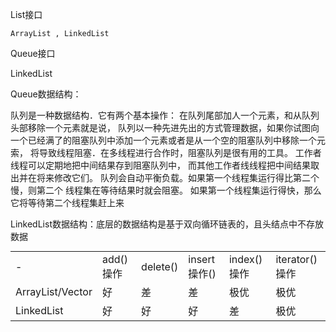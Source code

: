 List接口
    
    ArrayList , LinkedList
    
Queue接口

LinkedList

Queue数据结构：
    
<div>
  队列是一种数据结构．它有两个基本操作：
  在队列尾部加人一个元素，和从队列头部移除一个元素就是说，
  队列以一种先进先出的方式管理数据，如果你试图向一个已经满了的阻塞队列中添加一个元素或者是从一个空的阻塞队列中移除一个元索，
  将导致线程阻塞．在多线程进行合作时，阻塞队列是很有用的工具。
  工作者线程可以定期地把中间结果存到阻塞队列中，
  而其他工作者线线程把中间结果取出并在将来修改它们。
  队列会自动平衡负载。如果第一个线程集运行得比第二个慢，则第二个 线程集在等待结果时就会阻塞。
  如果第一个线程集运行得快，那么它将等待第二个线程集赶上来
</div>

LinkedList数据结构：底层的数据结构是基于双向循环链表的，且头结点中不存放数据

<table style="margin-top:10px">
  <tr>
    <td> - </td>
    <td> add()操作 </td>
    <td> delete() </td>
    <td> insert操作() </td>
    <td> index()操作 </td>
    <td> iterator()操作 </td>
  </tr>
  <tr>
    <td> ArrayList/Vector </td>
    <td> 好 </td>
    <td> 差 </td>
    <td> 差 </td>
    <td> 极优 </td>
    <td> 极优 </td>
  </tr>
  <tr>
    <td> LinkedList </td>
    <td> 好 </td>
    <td> 好 </td>
    <td> 好 </td>
    <td> 差 </td>
    <td> 极优 </td>
  </tr>
</table>
